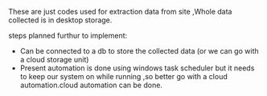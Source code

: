 These are just codes used for extraction data from site ,Whole data collected is in desktop storage.

steps planned furthur to implement:
* Can be connected to a db to store the collected data (or we can go with a cloud storage unit)
* Present automation is done using windows task scheduler but it needs to keep our system on while running ,so better go with a cloud automation.cloud automation can be done.
